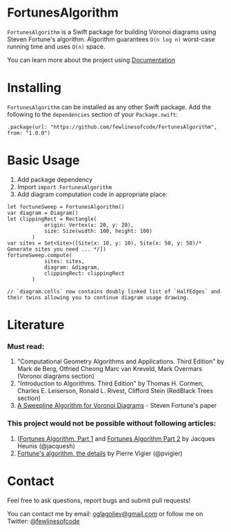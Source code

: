 # FortunesAlgorithm

`FortunesAlgorithm` is a Swift package for building Voronoi diagrams using Steven Fortune's algorithm. Algorithm guarantees `O(n log n)` worst-case running time and uses `O(n)` space.

You can learn more about the project using [Documentation](https://github.com/fewlinesofcode/FortunesAlgorithm/blob/master/Documentation/Home.md)

# Installing

`FortunesAlgorithm` can be installed as any other Swift package. Add the following to the `dependencies` section of your `Package.swift`:

```
.package(url: "https://github.com/fewlinesofcode/FortunesAlgorithm", from: "1.0.0")
```

# Basic Usage

1. Add package dependency
2. Import `import FortunesAlgorithm`
3. Add diagram computation code in appropriate place: 

```
let fortuneSweep = FortunesAlgorithm()
var diagram = Diagram()
let clippingRect = Rectangle(
            origin: Vertex(x: 20, y: 20),
            size: Size(width: 100, height: 100)
        )
var sites = Set<Site>([Site(x: 10, y: 10), Site(x: 50, y: 50)/* Generate sites you need ... */])
fortuneSweep.compute(
            sites: sites,
            diagram: &diagram,
            clippingRect: clippingRect
        )
        
// `diagram.cells` now contains doubly linked list of `HalfEdges` and their twins allowing you to continue diagram usage drawing.
```

# Literature

### Must read:
1. "Computational Geometry Algorithms and Applications. Third Edition" by Mark de Berg, Otfried Cheong Marc van Kreveld, Mark Overmars (Voronoi diagrams section)
2. "Introduction to Algorithms. Third Edition" by Thomas H. Cormen, Charles E. Leiserson, Ronald L. Rivest, Clifford Stein (RedBlack Trees section)
3. [A Sweepline Algorithm for Voronoi Diagrams](http://www.wias-berlin.de/people/si/course/files/Fortune87-SweepLine-Voronoi.pdf) - Steven Fortune's paper

### This project would not be possible without following articles:

1. ([Fortunes Algorithm. Part 1](https://jacquesheunis.com/post/fortunes-algorithm/) and [Fortunes Algorithm Part 2](https://jacquesheunis.com/post/fortunes-algorithm-implementation/) by Jacques Heunis (@jacquesh)
2. [Fortune's algorithm, the details](https://pvigier.github.io/2018/11/18/fortune-algorithm-details.html) by Pierre Vigier (@pvigier)

# Contact

Feel free to ask questions, report bugs and submit pull requests!

You can contact me by email: [oglagoliev@gmail.com](oglagoliev@gmail.com) or 
follow me on Twitter: [@fewlinesofcode](https://twitter.com/fewlinesofcode) 
